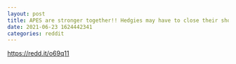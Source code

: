 ```yaml
--- 
layout: post 
title: APES are stronger together!! Hedgies may have to close their shops one by one!! $CLOV $GME 
date: 2021-06-23 1624442341 
categories: reddit 
--- 
```

https://redd.it/o69q11